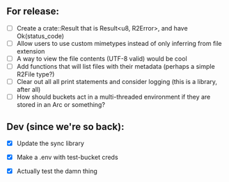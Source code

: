 ## For release:
 - [ ] Create a crate::Result that is Result<u8, R2Error>, and have Ok(status_code)
 - [ ] Allow users to use custom mimetypes instead of only inferring from file extension
 - [ ] A way to view the file contents (UTF-8 valid) would be cool
 - [ ] Add functions that will list files with their metadata (perhaps a simple R2File type?)
 - [ ] Clear out all all print statements and consider logging (this is a library, after all)
 - [ ] How should buckets act in a multi-threaded environment if they are stored in an Arc or something?

## Dev (since we're so back):
 - [X] Update the sync library
 - [X] Make a .env with test-bucket creds
 - [X] Actually test the damn thing

